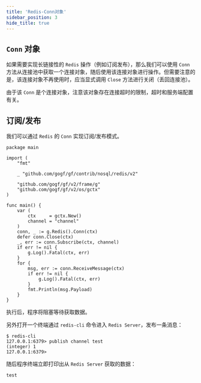 ```yaml
---
title: 'Redis-Conn对象'
sidebar_position: 3
hide_title: true
---
```


## `Conn` 对象

如果需要实现长链接性的 `Redis` 操作（例如订阅发布），那么我们可以使用 `Conn` 方法从连接池中获取一个连接对象，随后使用该连接对象进行操作。但需要注意的是，该连接对象不再使用时，应当显式调用 `Close` 方法进行关闭（丢回连接池）。

由于该 `Conn` 是个连接对象，注意该对象存在连接超时的限制，超时和服务端配置有关。

## 订阅/发布

我们可以通过 `Redis` 的 `Conn` 实现订阅/发布模式。

```
package main

import (
	"fmt"

	_ "github.com/gogf/gf/contrib/nosql/redis/v2"

	"github.com/gogf/gf/v2/frame/g"
	"github.com/gogf/gf/v2/os/gctx"
)

func main() {
	var (
		ctx     = gctx.New()
		channel = "channel"
	)
	conn, _ := g.Redis().Conn(ctx)
	defer conn.Close(ctx)
	_, err := conn.Subscribe(ctx, channel)
	if err != nil {
		g.Log().Fatal(ctx, err)
	}
	for {
		msg, err := conn.ReceiveMessage(ctx)
		if err != nil {
			g.Log().Fatal(ctx, err)
		}
		fmt.Println(msg.Payload)
	}
}
```

执行后，程序将阻塞等待获取数据。

另外打开一个终端通过 `redis-cli` 命令进入 `Redis Server`，发布一条消息：

```
$ redis-cli
127.0.0.1:6379> publish channel test
(integer) 1
127.0.0.1:6379>
```

随后程序终端立即打印出从 `Redis Server` 获取的数据：

```
test
```